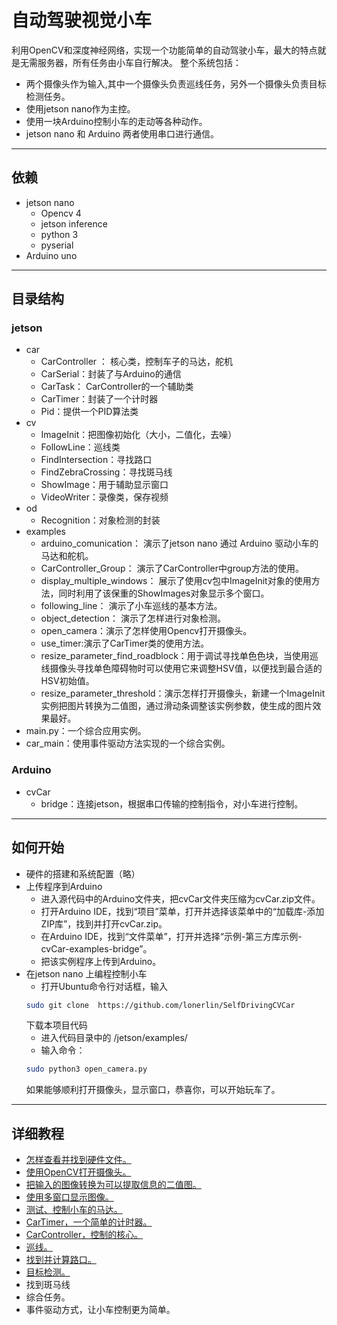 # 自动驾驶视觉小车

利用OpenCV和深度神经网络，实现一个功能简单的自动驾驶小车，最大的特点就是无需服务器，所有任务由小车自行解决。
整个系统包括：
- 两个摄像头作为输入,其中一个摄像头负责巡线任务，另外一个摄像头负责目标检测任务。
- 使用jetson nano作为主控。
- 使用一块Arduino控制小车的走动等各种动作。
- jetson nano 和 Arduino 两者使用串口进行通信。
***
## 依赖
- jetson nano
    - Opencv 4
    - jetson inference
    - python 3
    - pyserial
- Arduino uno
***
## 目录结构
### jetson
- car
    - CarController ： 核心类，控制车子的马达，舵机
    - CarSerial：封装了与Arduino的通信
    - CarTask： CarController的一个辅助类
    - CarTimer：封装了一个计时器
    - Pid：提供一个PID算法类
- cv
    - ImageInit：把图像初始化（大小，二值化，去噪）
    - FollowLine：巡线类
    - FindIntersection：寻找路口
    - FindZebraCrossing：寻找斑马线
    - ShowImage：用于辅助显示窗口
    - VideoWriter：录像类，保存视频    
- od
    - Recognition：对象检测的封装
- examples
    - arduino_comunication： 演示了jetson nano 通过 Arduino 驱动小车的马达和舵机。
    - CarController_Group： 演示了CarController中group方法的使用。
    - display_multiple_windows： 展示了使用cv包中ImageInit对象的使用方法，同时利用了该保重的ShowImages对象显示多个窗口。
    - following_line： 演示了小车巡线的基本方法。
    - object_detection： 演示了怎样进行对象检测。
    - open_camera：演示了怎样使用Opencv打开摄像头。
    - use_timer:演示了CarTimer类的使用方法。
    - resize_parameter_find_roadblock：用于调试寻找单色色块，当使用巡线摄像头寻找单色障碍物时可以使用它来调整HSV值，以便找到最合适的HSV初始值。
    - resize_parameter_threshold：演示怎样打开摄像头，新建一个ImageInit实例把图片转换为二值图，通过滑动条调整该实例参数，使生成的图片效果最好。
- main.py：一个综合应用实例。
- car_main：使用事件驱动方法实现的一个综合实例。

### Arduino
- cvCar
    - bridge：连接jetson，根据串口传输的控制指令，对小车进行控制。
***
## 如何开始
- 硬件的搭建和系统配置（略）
- 上传程序到Arduino
    - 进入源代码中的Arduino文件夹，把cvCar文件夹压缩为cvCar.zip文件。
    - 打开Arduino IDE，找到“项目”菜单，打开并选择该菜单中的“加载库-添加ZIP库”，找到并打开cvCar.zip。
    - 在Arduino IDE，找到“文件菜单”，打开并选择“示例-第三方库示例-cvCar-examples-bridge”。
    - 把该实例程序上传到Arduino。
- 在jetson nano 上编程控制小车
    - 打开Ubuntu命令行对话框，输入
    ```bash
    sudo git clone  https://github.com/lonerlin/SelfDrivingCVCar
    ```
     下载本项目代码
    - 进入代码目录中的 /jetson/examples/
    - 输入命令：
    ```bash
    sudo python3 open_camera.py
    ```
    如果能够顺利打开摄像头，显示窗口，恭喜你，可以开始玩车了。
***
## 详细教程
- [怎样查看并找到硬件文件。](https://github.com/lonerlin/SelfDrivingCVCar/blob/testing/Tutorial/find_devices.md)
- [使用OpenCV打开摄像头。](https://github.com/lonerlin/SelfDrivingCVCar/blob/testing/Tutorial/open_camera.md)
- [把输入的图像转换为可以提取信息的二值图。](https://github.com/lonerlin/SelfDrivingCVCar/blob/testing/Tutorial/init_frame.md)
- [使用多窗口显示图像。](https://github.com/lonerlin/SelfDrivingCVCar/blob/testing/Tutorial/display_windows.md)
- [测试、控制小车的马达。](https://github.com/lonerlin/SelfDrivingCVCar/blob/testing/Tutorial/serial_comunication.md)
- [CarTimer，一个简单的计时器。](https://github.com/lonerlin/SelfDrivingCVCar/blob/testing/Tutorial/timer.md)
- [CarController，控制的核心。](https://github.com/lonerlin/SelfDrivingCVCar/blob/testing/Tutorial/car_controller.md)
- [巡线。](https://github.com/lonerlin/SelfDrivingCVCar/blob/testing/Tutorial/following_line.md)
- [找到并计算路口。](https://github.com/lonerlin/SelfDrivingCVCar/blob/testing/Tutorial/intersection.md)
- [目标检测。](https://github.com/lonerlin/SelfDrivingCVCar/blob/testing/Tutorial/object_detection.md)
- 找到斑马线
- 综合任务。
- 事件驱动方式，让小车控制更为简单。

